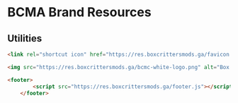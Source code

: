 # BCMA Brand Resources


## Utilities

```html
<link rel="shortcut icon" href="https://res.boxcrittersmods.ga/favicon.ico" type="image/x-icon">
```

```html
<img src="https://res.boxcrittersmods.ga/bcmc-white-logo.png" alt="Box Critters Modding Community">
```

```html
<footer>
		<script src="https://res.boxcrittersmods.ga/footer.js"></script>
	</footer>
```